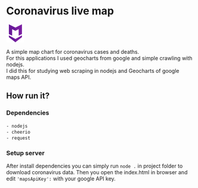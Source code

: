 # Coronavirus live map

![preview](https://github.com/adam-p/markdown-here/raw/master/src/common/images/icon48.png)

A simple map chart for coronavirus cases and deaths.<br>
For this applications I used geocharts from google and simple crawling with nodejs.<br>
I did this for studying web scraping in nodejs and Geocharts of google maps API.
## How run it?
### Dependencies 
```
- nodejs
- cheerio 
- request
```
### Setup server
After install dependencies you can simply run `node .` in project folder to download coronavirus data. Then you open the index.html in browser and edit `'mapsApiKey':` with your google API key.


